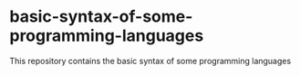 # basic-syntax-of-some-programming-languages  
This repository contains the basic syntax of some programming languages
